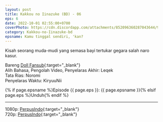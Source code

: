 ```yaml
---
layout: post
title: Kakkou no Iinazuke (BD) - 06
eps: 6
date: 2022-10-01 02:55:00+0700
coverPhoto: https://cdn.discordapp.com/attachments/852096360287043644/991700398966583306/unknown.png
category: Kakkou-no-Iinazuke-bd
epsname: Kamu tinggal sendiri, 'kan?
---
```


Kisah seorang muda-mudi yang semasa bayi tertukar gegara salah naro kasur.

Bareng [Doll Fansub](https://www.perpusindo.info/user/Leqek){:target="_blank"}
<br>
Alih Bahasa, Pengolah Video, Penyelaras Akhir: Leqek
<br>
Tata Rias: Noromi
<br>
Penyelaras Waktu: KiryuuNii

{% if page.epsname %}Episode {{ page.eps }}: {{ page.epsname }}{% elsif page.eps %}Unduh{% endif %}

---
1080p: [PerpusIndo](https://www.perpusindo.info/berkas/3Hoj1oMy){:target="_blank"}<br>
720p: [PerpusIndo](https://www.perpusindo.info/berkas/bF5ztK1w){:target="_blank"}
